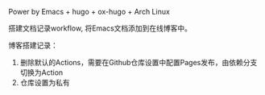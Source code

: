 Power by Emacs + hugo + ox-hugo + Arch Linux

搭建文档记录workflow, 将Emacs文档添加到在线博客中。

博客搭建记录：
1. 删除默认的Actions，需要在Github仓库设置中配置Pages发布，由依赖分支切换为Action
2. 仓库设置为私有
